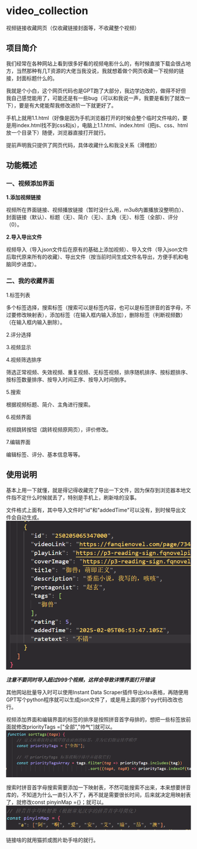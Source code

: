 # video_collection
视频链接收藏网页（仅收藏链接封面等，不收藏整个视频）
## 项目简介
我们经常在各种网站上看到很多好看的视频电影什么的，有时候直接下载会很占地方，当然那种有几T资源的大佬当我没说，我就想着做个网页收藏一下视频的链接，封面标题什么的。

我就是个小白，这个网页代码也是GPT跑了大部分，我边学边改的，做得不好但我自己感觉能用了，可能还是有一些bug（可以和我说一声，我要是看到了就改一下），要是有大佬能帮我修改进阶一下就更好了。

手机上就用1.1.html（好像是因为手机浏览器打开的时候会整个临时文件啥的，要是用index.html找不到css和js），电脑上1.1.html、index.html（把js、css、html放一个目录下）随便，浏览器直接打开就行。

提前声明我只提供了网页代码，具体收藏什么和我没关系（滑稽脸）
## 功能概述
### 一、视频添加界面

**1.添加视频链接**

视频所在界面链接、视频播放链接（暂时没什么用，m3u8内置播放没整明白）、封面链接（默认）、标题（无）、简介（无）、主角（无）、标签（全部）、评分（0）。

**2.导入导出文件**

视频导入（导入json文件后在原有的基础上添加视频）、导入文件（导入json文件后取代原来所有的收藏）、导出文件（按当前时间生成文件名导出，方便手机和电脑同步进度）。

### 二、我的收藏界面

1.标签列表

多个标签选择，搜索标签（搜索可以是标签内容，也可以是标签拼音的首字母，不过要修改映射表），添加标签（在输入框内输入添加），删除标签（判断视频数）（在输入框内输入删除）。

2.评分选择

3.视频显示

4.视频筛选排序

筛选正常视频、失效视频、重复视频、无标签视频，排序随机排序、按标题排序、按标签数量排序、按导入时间正序、按导入时间倒序。

5.搜索

根据视频标题、简介、主角进行搜索。

6.视频界面

视频跳转按钮（跳转视频原网页），评价修改。

7.编辑界面

编辑标签、评分、基本信息等等。
## 使用说明
基本上用一下就懂，就是得记得收藏完了导出一下文件，因为保存到浏览器本地文件指不定什么时候就丢了，特别是手机上，刷新啥的没事。

文件格式上面有，其中导入文件时"id"和"addedTime"可以没有，到时候导出文件会自动生成。
![json文件图片](https://github.com/fawumeng404/video_collection/blob/main/readme/1.1.png)

***注意不要同时导入超过999个视频，这样会导致详情界面打开错误***

其他网站批量导入时可以使用Instant Data Scraper插件导出xlsx表格，再随便用GPT写个python程序就可以生成json文件了，或是用上面的那个py代码改改也行。

视频添加界面和编辑界面的标签的排序是按照拼音首字母排的，想把一些标签放前面就修改priorityTags =["全部","帅气"]就可以。
![js文件图片](https://github.com/fawumeng404/video_collection/blob/main/readme/1.2.png)

搜索时拼音首字母搜索需要添加一下映射表，不然可能搜索不出来，本来想要拼音库的，不知道为什么一直引入不了，再不就是需要很长时间，后来就决定用映射表了，就修改const pinyinMap ={}；就可以。
![js文件图片](https://github.com/fawumeng404/video_collection/blob/main/readme/1.3.png)

链接啥的就用猫抓或图片助手啥的就行。


